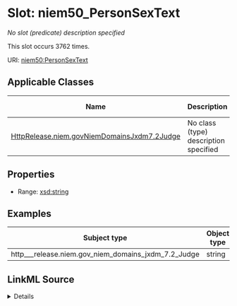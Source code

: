 

# Slot: niem50_PersonSexText


_No slot (predicate) description specified_






This slot occurs 3762 times.


URI: [niem50:PersonSexText](http://release.niem.gov/niem/niem-core/5.0/PersonSexText)



<!-- no inheritance hierarchy -->





## Applicable Classes

| Name | Description | Modifies Slot |
| --- | --- | --- |
| [HttpRelease.niem.govNiemDomainsJxdm7.2Judge](../classes/HttpRelease.niem.govNiemDomainsJxdm7.2Judge.md) | No class (type) description specified |  yes  |







## Properties

* Range: [xsd:string](http://www.w3.org/2001/XMLSchema#string)






## Examples

| Subject type | Object type | Example subject | Example object | Occurrences |
| --- | --- | --- | --- | --- |
| http___release.niem.gov_niem_domains_jxdm_7.2_Judge | string | scales:JudgeEntity/SJ000002 | Male | 3762 |




## LinkML Source

<details>

```yaml
name: niem50_PersonSexText
annotations:
  count:
    tag: count
    value: 3762
description: No slot (predicate) description specified
examples:
- object:
    example_object: Male
    example_object_type: string
    example_predicate: niem50:PersonSexText
    example_subject: scales:JudgeEntity/SJ000002
    example_subject_type: http___release.niem.gov_niem_domains_jxdm_7.2_Judge
from_schema: scales-kg
rank: 1000
slot_uri: niem50:PersonSexText
alias: niem50_PersonSexText
domain_of:
- http___release.niem.gov_niem_domains_jxdm_7.2_Judge
range: string

```
</details>